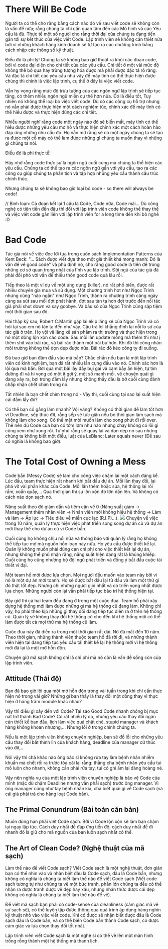 # There Will Be Code
Người ta có thể cho rằng bằng cách nào đó về sau viết code sẽ không còn là vấn đề nữa; rằng chúng ta chỉ cần quan tâm đến các Mô hình và các Yêu cầu là đủ. Thực tế một số người cho rằng thời đại của chúng ta đang tiến gần tới sự kết thúc của việc viết Code. Lập trình viên sẽ không cần thiết nữa bởi vì những khách hàng kinh doanh sẽ tự tạo ra các chương trình bằng cách nhập các thông số kỹ thuật.

Điều đó là phi lý! Chúng ta sẽ không bao giờ thoát ra khỏi các đoạn code, bởi vì code đại diện cho chi tiết của các yêu cầu. Chi tiết ở một vài mức độ không thể bỏ qua hay trừng tượng hóa được mà 
phải được đặc tả rõ ràng. Và đặc tả chi tiết các yêu cầu như vậy để máy tính có thể thực hiện được chúng thì chính là việc lập trình, cụ thể ở đây là việc viết code.

Vẫn hy vọng rằng mức độ trừu tượng của các ngôn ngữ lập trình sẽ tiếp tục tăng, có thêm nhiều ngôn ngữ miền cụ thể hơn nữa. Đó là điều tốt, Tuy nhiên nó không thể loại bỏ việc viết code. Dù có các công cụ hỗ trợ nhưng nó vẫn phải được thực hiện một cách nghiêm túc, chính xác để máy tính có thể hiểu được và thực hiện đúng các chi tiết.

Nhiều người nghĩ rằng code một ngày nào đó sẽ biến mất, máy tính có thể hiểu được những yêu cầu mơ hồ và thực hiện chính xác một cách hoàn hảo đáp ứng những nhu cầu đó. Họ vẫn mơ rằng sẽ có một ngày chúng ta sẽ tạo ra được một cỗ máy có thể làm được những gì chúng ta muốn thay vì những gì chúng ta nói.

Điều đó là phi thực tế!

Hãy nhớ rằng code thực sự là ngôn ngữ cuối cùng mà chúng ta thể hiện các yêu cầu. Chúng ta có thể tạo ra các ngôn ngữ gần với yêu cầu, tạo ra các công cụ giúp chúng ta phân tích và tập hợp những yêu cầu thành cấu trúc chính thúc.

Nhưng chúng ta sẽ không bao giờ loại bỏ code - so there will always be code!

// Bình loạn:
Cả đoạn kết lại 1 câu là Code, Code nữa, Code mãi... Dù công nghệ có tiên tiến đến đâu thì đối với lập trình viên code không thể thay thế và việc viết code gắn liền với lập trình viên for a long time đến khi bỏ nghề :D
# Bad Code
Tác giả nói về việc đọc lời tựa trong cuốn sách Implementation Patterns của Kent Beck: "... Sách được viết dựa theo một giả thiết khá mong manh: Đó là vấn đề về good code" và phủ định nó, cho rằng good code là tiền đề trong những cơ sở quan trọng nhất của lĩnh vực lập trình. Đội ngũ của tác giả đã phải đối phó với vấn đề thiếu thốn good code quá lâu rồi.

Tiếp theo là một ví dụ về một ứng dụng (killer), nó rất phổ biến, được rất nhiều chuyên gia mua và sử dụng. Một chương trình hot như Ngọc Trinh nhưng cũng "não ngắn" như Ngọc Trinh,  thành ra chương trình càng ngày càng sa sút sau mỗi đợt phát hành, đợt sau tàn tạ hơn đợt trước đến nỗi tác giả phải shut down và say goobye. Và bầu sô của Ngọc Trinh cũng sập tiệm một thời gian sau đó.

Hai thập kỷ sau, Robert C.Martin gặp lại ekip lăng xê của Ngọc Trinh và có hỏi tại sao em nó tàn tạ đến như vậy. Câu trả lời khẳng định lại nỗi lo sợ của tác giả ở trên. Họ vội vã lăng xê sản phẩm ra thị trường và thực hiện trong nó một đống lộn xộn các code. Sau mỗi lần update mông má thêm thì như ị thêm shit vào bãi rác, và bãi rác thành một bãi bự hơn. Khi đó thì công nhân môi trường không thể dọn dẹp được nữa. Bãi rác đó kéo công ty đi xuống.

Đã bao giờ bạn đâm đầu vào mã bẩn? Chắc chắn nếu bạn là một lập trình viên có kinh nghiệm, bạn đã rất nhiều lần cụng đầu vào nó. Chính xác hơn là lội qua mã bẩn. Bơi qua một bãi lầy đầy bụi gai và cạm bẫy ẩn hiện, tự tìm đường đi và hi vọng có một ít gợi ý, một số manh mối, về chuyện quái gì đang xảy ra, bơi trong đầm lầy nhưng không thấy đâu là bờ cuối cùng đành chấp nhận chết chìm trong nó.

Tất nhiên là bạn chết chìm trong nó - Vậy thì, cuối cùng tại sao lại xuất hiện cái đầm lầy đó?

Có thể bạn cố gắng làm nhanh? Vội vàng? Không có thời gian để làm tốt hơn vì Deadline, sếp thúc đít, rằng sếp sẽ tức giận nếu bỏ thời gian làm sạch mà không làm cho xong. Có thể mệt mỏi muốn làm cho xong phứt đi rồi over. Thế nên dù Code của bạn có tởm lợm như nào nhưng chạy không có lỗi gì cũng xem như xong rồi. Tự nhủ rằng sẽ quay lại và dọn dẹp nó sau nhưng chúng ta không biết một điều, luật của LeBlanc: Later equals never (Để sau có nghĩa là không bao giờ).
# The Total Cost of Owning a Mess
Code bẩn (Messy Code) sẽ làm cho công việc chậm lại một cách đáng kể. Lúc đầu, team thực hiện rất nhanh khi bắt đầu dự án. Mỗi lần thay đổi, lại phá vỡ vài phần khác của Code. Mỗi lần thêm hoặc sửa, hệ thống lại rối rắm, xoắn quẩy,... Qua thời gian thì sự lộn xộn đó lớn dần lên. Và không có cách nào dọn sạch nó.

Năng suất theo đó giảm dần và tiệm cận về 0 (Năng suất giảm -> Management thêm nhân viên -> Nhân viên mới không hiểu hệ thống -> Làm và làm -> Áp lực -> Tiêu diêu về miền cực lạc (R.I.P)...).
![](https://images.viblo.asia/614230e4-dc9e-458b-84b0-7f8e1e3d50e9.png)
Chuyện về việc trong 10 năm, quản lý thực hiện việc phát triển song song dự án cũ và dự án mới thay thế cho dự án cũ vì Code bẩn.

Cuối cùng họ không chịu nổi nữa và thông báo với quản lý rằng họ không thể tiếp tục mớ mã nguồn hỗn loạn này nữa. Họ yêu cầu được thiết kế lại. Quản lý không muốn phải dùng cạn chi phi cho việc thiết kết lại dự án, nhưng không thể phủ nhận rằng, năng suất hiện đang rất là khủng khiếp. Cuối cùng họ cũng nhượng bộ đội ngũ phát triển và đồng ý  bắt đầu cuộc tái thiết vĩ đại.

Một team hổ mới được lựa chọn. Mọi người đều muốn vào team này bởi vì nó là một dự án mới toanh. Họ sẽ được bắt đầu lại từ đầu và làm một thứ gì đó thật tốt đẹp. Nhưng chỉ những người giỏi nhất và có triển vọng nhất được lựa chọn. Những người còn lại vẫn phải tiếp tục bảo trì hệ thống hiện tại.

Bây giờ thì cả hai team đều đang ở trong một cuộc đua. Team hổ phải xây dựng hệ thống mới làm được những gì mà hệ thống cũ đang làm. Không chỉ vậy, họ phải theo kịp những gì thay đổi đang tiếp tục diến ra ở trên hệ thống cũ. Quản lý sẽ không thay đổi hệ thống cũ cho đến khi hệ thống mới có thể làm được tất cả mọi thứ mà hệ thống cũ làm.

Cuộc đua này đã diễn ra trong một thời gian rất dài. Nó đã mất đến 10 năm. Theo thời gian, những thành viên thuộc team hổ đã rời đi, và những thành viên hiện tại đang tiếp tục yêu cầu tái thiết kế lại hệ thống mới vì hệ thống mới đã lại là một mỡ hỗn độn.

Chuyện giữ mã sạch không chỉ là chi phi mà nó còn là vấn đề sống còn của lập trình viên.
## Attitude (Thái độ)
Bạn đã bao giờ lội qua một mớ hỗn độn trong vài tuần trong khi chỉ cần thực hiện nó trong vài giờ? Những gì bạn thấy là thay đổi một dòng thay vì thực hiện ở hàng trăm module khác nhau?

Vậy thì điều gì xảy đến với Code? Tại sao Good Code nhanh chóng bị mục nát trở thành Bad Code? Có rất nhiều lý do, nhưng yêu cầu thay đổi ngăn cản thiết kế ban đầu, lịch làm việc quá chặt chẽ, stupid manager và khách hàng không khoan nhượng,... Nhưng lỗi ở trong chính chúng ta.

Nếu là một lập trình viên không chuyên nghiệp, bạn sẽ đổ lỗi cho những yêu cầu thay đổi bất thình lìn của khách hàng, deadline của manager cứ thúc vào đít,..

Nói vậy thì chả khác nào ông bác sĩ không rửa tay làm bệnh nhân nhiễm khuẩn mà chết rồi ra trước tòa cãi lại rằng: thằng cha bệnh nhân yêu cầu tui mổ luôn cho nhanh, không cần phải rửa tay, tui có ghi âm lại đàng hoàng nè.

Vậy nên nghĩa vụ của một lập trình viên chuyên nghiệp là bảo vệ Code của mình (mặc dù chậm Deadline nhưng vẫn phải sạch) trước ông manager. Vì ông manager cũng như tay bệnh nhân kia, chả biết quái gì về Code sạch (và cái giá phải trả cho hàng loạt Code bẩn).
## The Primal Conundrum (Bài toán căn bản)
Muốn đúng hạn phải viết Code sạch. Bởi vì Code lộn xộn sẽ làm bạn chậm lại ngay lập tức. Cách duy nhất để đáp ứng tiến độ, cách duy nhất để đi nhanh đó là giữ cho mã nguồn của bạn luôn sạch nhất có thể.
## The Art of Clean Code? (Nghệ thuật của mã sạch)
Làm thế nào để viết Code sạch?
Viết Code sạch là một nghệ thuật, đơn giản bạn có thể nhìn vào và nhận biết đâu là Code sạch, đâu là Code bẩn, nhưng không có nghĩa là chúng ta biết làm thế nào để viết Code sạch (Viết code sạch tương tự như chúng ta vẽ một bức tranh, phần lớn chúng ta đều có thể nhận ra được tranh được vẽ đẹp hay xấu, nhưng nhân thức được cái đẹp không có nghĩa là chúng ta biết làm thế nào để vẽ).

Để viết mã sạch bạn phải có code-sense của cleanliness (cảm giác mã về sự sạch sẽ), có thể luyện tập được thông qua quá trình áp dụng hàng nghìn kỹ thuật nhỏ vào việc viết code. Khi có được sẽ nhận biết được đâu là Code sạch đâu là Code bẩn, và có thể biến Code bẩn thành Code sạch, có được cảm giác và lựa chọn thay đổi tốt nhất.

Lập trình viên viết Code sạch là một nghệ sĩ có thể vẽ lên một màn hình trống rỗng thành một hệ thống mã thanh lịch.